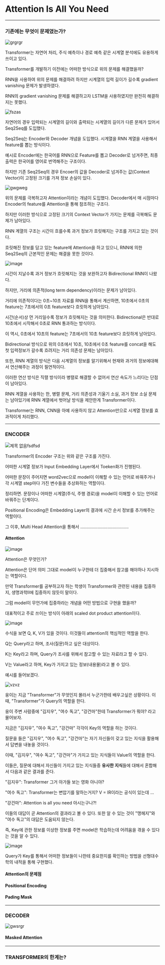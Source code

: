 # Attention Is All You Need
---
### 기존에는 무엇이 문제였는가?

![grgrgr](https://github.com/user-attachments/assets/72ce2337-5f2c-4980-81fa-2dc6561beec4)

Transformer는 자연어 처리, 주식 예측이나 경로 예측 같은 시계열 분석에도 유용하게 쓰이고 있다. 

Transformer를 개발하기 이전에는 어떠한 방식으로 위의 문제를 해결했을까?

RNN을 사용하여 위의 문제를 해결하려 하지만 시계열의 입력 길이가 길수록 gradient vanishing 문제가 발생하였다.

RNN의 gradient vanishing 문제를 해결하고자 LSTM을 사용하였지만 완전히 해결하지는 못했다.

![fszas](https://github.com/user-attachments/assets/657c2415-104b-48c8-be16-4e480bcec1a2)

자연어의 경우 입력되는 시계열의 길이와 출력되는 시계열의 길이가 다른 문제가 있어서 Seq2Seq를 도입했다.

Seq2Seq는 Encoder와 Decoder 개념을 도입했다. 시계열을 RNN 계열을 사용해서 feature를 뽑는 방식이다.

예시로 Encoder에는 한국어를 RNN으로 Feature를 뽑고 Decoder로 넘겨주면, 최종 출력은 한국어를 영어로 번역해주는 구조이다. 

하지만 기존 Seq2Seq의 경우 Encoer의 값을 Decoder로 넘겨주는 값(Context Vector)이 고정된 크기를 가져 정보 손실이 있다.

![gwgweg](https://github.com/user-attachments/assets/93cdd182-9f49-43c4-bc77-70c2a3d3c264)

위의 문제를 극복하고자 Attention이라는 개념이 도입했다. Decoder에서 매 시점마다 Encoder의 feature를 Attention을 통해 참조하는 구조다.

하지만 이러한 방식으로 고정된 크기의 Context Vector가 가지는 문제를 극복해도 문제가 남아있다. 

RNN 계열의 구조는 시간이 흐를수록 과거 정보가 흐릿해지는 구조를 가지고 있는 것이다.  

흐릿해진 정보를 담고 있는 feature에 Attention을 하고 있으니, RNN에 의한 Seq2Seq의 근본적인 문제는 해결을 못한 것이다. 

![image](https://github.com/user-attachments/assets/07f9ed89-cc89-44ac-8629-cad278094949)

시간이 지날수록 과거 정보가 흐릿해지는 것을 보완하고자 Bidirectional RNN이 나왔다.

하지만, 거리에 의존적(long term dependency)이라는 문제가 남아있다. 

거리에 의존적이다는 0초~10초 자료를 RNN을 통해서 계산하면, 10초에서 0초의 feature는 7초에서의 0초 feature보다 흐릿하게 남아있다.

시간(순서)상 먼 거리일수록 정보가 흐릿해지는 것을 의미한다. Bidirectional은 반대로 10초에서 시작해서 0초로 RNN 통과하는 방식이다.

이 역시, 0초에서 10초의 feature는 7초에서의 10초 feature보다 흐릿하게 남아있다.

Bidirectional 방식으로 위의 0초에서 10초, 10초에서 0초 feature를 concat을 해도 첫 입력정보가 갈수록 흐려지는 거리 의존성 문제는 남아있다. 

또한, RNN 계열의 방식은 다음 시계열의 정보를 알기위해서 현재와 과거의 정보에대해서 연산해주는 과정이 필연적이다.

이러한 연산 방식은 직렬 방식이라 병렬로 해결할 수 없어서 연산 속도가 느리다는 단점이 남아있다.

RNN 계열을 사용하는 한, 병렬 문제, 거리 의존성과 기울기 소실, 과거 정보 소실 문제는 남아있기에 RNN 계열에서 벗어날 방식을 제안한게 Transformer이다. 

Transformer는 RNN, CNN을 아예 사용하지 않고 Attention만으로 시계열 정보를 효과적이게 처리했다.

---
### ENCODER

![제목 없음fsdfsd](https://github.com/user-attachments/assets/d072ceb6-5e7c-474e-8453-0368b7f86de5)

Transformer의 Encoder 구조는 위와 같은 구조를 가진다. 

어떠한 시계열 정보가 Input Embedding Layer에서 Toeken화가 진행된다. 

어떠한 문장이 주어지면 word2vec으로 model이 이해할 수 있는 언어로 바꿔주거나 각 시계열 step마다 가진 변수들을 추상화하는 역할이다. 

정리하면. 문장이나 어떠한 시계열(주식, 주행 경로)을 model이 이해할 수 있는 언어로 바꿔주는 단계이다. 

Positional Encoding은 Embedding Layer의 결과에 시간 순서 정보를 추가해주는 역할이다.

그 이후, Multi Head Attention을 통해서 .......................................

#### Attention

![image](https://github.com/user-attachments/assets/298ad028-44e6-4dbb-9bf1-7e18f892a6cf)

Attention은 무엇인가? 

Attention은 단어 의미 그대로 model이 누구한테 더 집중해서 참고를 해야하나 지시하는 역할이다. 

만약 Transformer를 공부하고자 하는 학생이 Transformer와 관련된 내용을 집중하지, 생명과학II에 집중하지 않듯이 말이다.

그럼 model이 무언가에 집중하라는 개념을 어떤 방법으로 구현을 했을까?

대표적이고 주로 쓰이는 방식이 아래의 scaled dot product attention이다.

![image](https://github.com/user-attachments/assets/65747181-7411-4e6f-af84-38fe2ead5fa7)

수식을 보면 Q, K, V가 있을 것이다. 이것들이 attention의 핵심적인 역할을 한다.

Q는 Query라고 하며, 조사(질문)하고 싶은 대상이다.

K는 Key라고 하며, Query가 조사를 위해서 참고할 수 있는 자료라고 할 수 있다. 

V는 Value라고 하며, Key가 가지고 있는 정보(내용물)라고 볼 수 있다. 

예시를 들어보겠다. 

![vzvz](https://github.com/user-attachments/assets/5927691d-87bf-435f-83c0-b0cb62e4db67)

웅이는 지금 "Transformer"가 무엇인지 몰라서 누군가한테 배우고싶은 상황이다.
이때, "Transformer"가 Query의 역할을 한다. 

웅이 주변 사람중에 "김지우", "여수 독고", "강건마"한테 Transformer가 뭐야? 라고 물어보자.

지금은 "김지우", "여수 독고", "강건마" 각각이 Key의 역할을 하는 것이다.

질문을 들은 "김지우", "여수 독고", "강건마"는 자기 자신들이 갖고 있는 지식을 활용해서 답변을 내놓을 것이다. 

이때, "김지우", "여수 독고", "강건마"가 가지고 있는 지식들이 Value의 역할을 한다. 

이들은, 질문에 대해서 자신들이 가지고 있는 지식들중 **유사한 지식**들에 대해서 혼합해서 다음과 같은 결과를 준다.

"김지우": Transformer 그거 아가들 보는 영화 아니야?

"여수 독고": Transformer는 변압기를 말하는거지? V = IR이라는 공식이 있는데 ...

"강건마": Attention is all you need 아시는구나?! 

이들의 대답이 곧 Attention의 결과라고 볼 수 있다. 또한 알 수 있는 것이 "맹헤지"와 "여수 독고"의 대답은 도움되지 않는다. 

즉, Key에 관한 정보를 이상한 정보를 주면 model은 학습하는데 어려움을 겪을 수 있다는 것을 알 수 있다. 

![image](https://github.com/user-attachments/assets/7ca4b050-f2fc-48bf-be3f-e9a45963c056)

Query가 Key를 통해서 어떠한 정보들이 나한테 중요한지를 확인하는 방법을 선형대수학의 내적을 통해 구현했다. 



#### Attention의 문제점

#### Positional Encoding

#### Pading Mask
---
### DECODER

![gwsrgr](https://github.com/user-attachments/assets/2e99cf6b-a4ed-43ab-ab24-7ed26532029f)

#### Masked Attention
---
### TRANSFORMER의 한계는?
